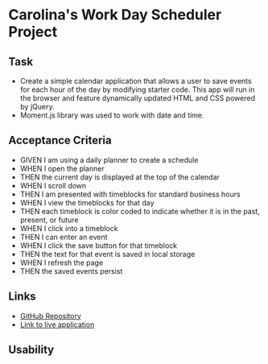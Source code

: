 # Carolina's Work Day Scheduler Project

## Task

- Create a simple calendar application that allows a user to save events for each hour of the day by modifying starter code. This app will run in the browser and feature dynamically updated HTML and CSS powered by jQuery.
- Moment.js library was used to work with date and time.

## Acceptance Criteria
- GIVEN I am using a daily planner to create a schedule
- WHEN I open the planner
- THEN the current day is displayed at the top of the calendar
- WHEN I scroll down
- THEN I am presented with timeblocks for standard business hours
- WHEN I view the timeblocks for that day
- THEN each timeblock is color coded to indicate whether it is in the past, present, or future
- WHEN I click into a timeblock
- THEN I can enter an event
- WHEN I click the save button for that timeblock
- THEN the text for that event is saved in local storage
- WHEN I refresh the page
- THEN the saved events persist

## Links
- [GitHub Repository](https://github.com/carolinatnp/work-day-scheduler)
- [Link to live application](https://carolinatnp.github.io/work-day-scheduler/)

## Usability

